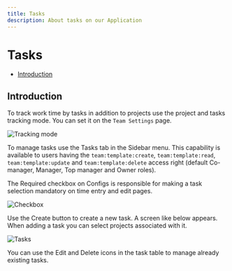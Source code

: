 ```yaml
---
title: Tasks
description: About tasks on our Application
---
```


# Tasks

- [Introduction](#introduction)

<a name="introduction"></a>
## Introduction

To track work time by tasks in addition to projects use the project and tasks tracking mode. You can set it on the `Team Settings` page.

![Tracking mode](https://raw.githubusercontent.com/zaimea/zaimea-docs/main/preview/tasks-trackingmode.jpg)

To manage tasks use the Tasks tab in the Sidebar menu. This capability is available to users having the `team:template:create`, `team:template:read`, `team:template:update` and `team:template:delete` access right (default Co-manager, Manager, Top manager and Owner roles).

The Required checkbox on Configs is responsible for making a task selection mandatory on time entry and edit pages. 

![Checkbox](https://raw.githubusercontent.com/zaimea/zaimea-docs/main/preview/tasks-checkbox.jpg)

Use the Create button to create a new task. A screen like below appears. When adding a task you can select projects associated with it.

![Tasks](https://raw.githubusercontent.com/zaimea/zaimea-docs/main/preview/tasks.jpg)

You can use the Edit and Delete icons in the task table to manage already existing tasks.
